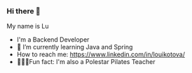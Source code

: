 ### Hi there 👋

My name is Lu
- I'm a Backend Developer
- 🥸 I’m currently learning Java and Spring
- How to reach me: https://www.linkedin.com/in/louikotova/
- 🤸🏻‍♀️Fun fact: I'm also a Polestar Pilates Teacher

